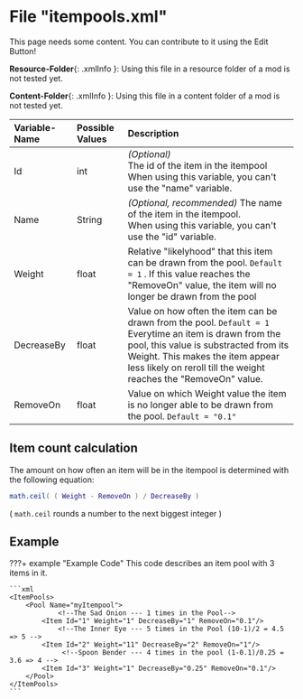 # File "itempools.xml"

This page needs some content. You can contribute to it using the Edit Button!

**Resource-Folder**{: .xmlInfo }: Using this file in a resource folder of a mod is not tested yet.

**Content-Folder**{: .xmlInfo }: Using this file in a content folder of a mod is not tested yet.


| Variable-Name | Possible Values | Description |
|:--|:--|:--|
| Id | int | *(Optional)*<br> The id of the item in the itempool<br> When using this variable, you can't use the "name" variable.|
| Name | String | *(Optional, recommended)* The name of the item in the itempool.<br> When using this variable, you can't use the "id" variable. |
| Weight | float | Relative "likelyhood" that this item can be drawn from the pool. `Default = 1` . If this value reaches the "RemoveOn" value, the item will no longer be drawn from the pool|
| DecreaseBy | float | Value on how often the item can be drawn from the pool. `Default = 1`<br>Everytime an item is drawn from the pool, this value is substracted from its Weight. This makes the item appear less likely on reroll till the weight reaches the "RemoveOn" value.|
| RemoveOn | float | Value on which Weight value the item is no longer able to be drawn from the pool. `Default = "0.1"`|

## Item count calculation
The amount on how often an item will be in the itempool is determined with the following equation:
```lua
math.ceil( ( Weight - RemoveOn ) / DecreaseBy )
```
( `math.ceil` rounds a number to the next biggest integer )
        
## Example

???+ example "Example Code"
    This code describes an item pool with 3 items in it.

    ```xml 
    <ItemPools>
        <Pool Name="myItempool">
                <!--The Sad Onion --- 1 times in the Pool-->
            <Item Id="1" Weight="1" DecreaseBy="1" RemoveOn="0.1"/>
                <!--The Inner Eye --- 5 times in the Pool (10-1)/2 = 4.5 => 5 -->
            <Item Id="2" Weight="11" DecreaseBy="2" RemoveOn="1"/>
                 <!--Spoon Bender --- 4 times in the pool (1-0.1)/0.25 = 3.6 => 4 -->
            <Item Id="3" Weight="1" DecreaseBy="0.25" RemoveOn="0.1"/>
        </Pool>
    </ItemPools>
    ```
